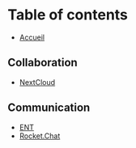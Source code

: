 # Table of contents

* [Accueil](README.md)

## Collaboration

* [NextCloud](collaboration/nextcloud.md)

## Communication

* [ENT](communication/ent.md)
* [Rocket.Chat](communication/rocket.chat.md)
